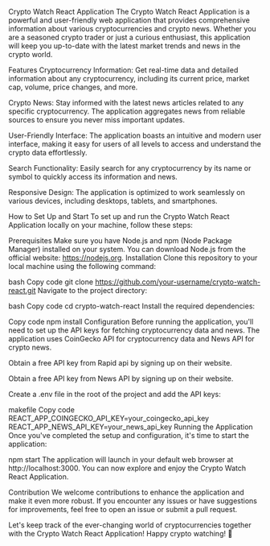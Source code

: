 Crypto Watch React Application
The Crypto Watch React Application is a powerful and user-friendly web application that provides comprehensive information about various cryptocurrencies and crypto news. Whether you are a seasoned crypto trader or just a curious enthusiast, this application will keep you up-to-date with the latest market trends and news in the crypto world.

Features
Cryptocurrency Information: Get real-time data and detailed information about any cryptocurrency, including its current price, market cap, volume, price changes, and more.

Crypto News: Stay informed with the latest news articles related to any specific cryptocurrency. The application aggregates news from reliable sources to ensure you never miss important updates.

User-Friendly Interface: The application boasts an intuitive and modern user interface, making it easy for users of all levels to access and understand the crypto data effortlessly.

Search Functionality: Easily search for any cryptocurrency by its name or symbol to quickly access its information and news.

Responsive Design: The application is optimized to work seamlessly on various devices, including desktops, tablets, and smartphones.

How to Set Up and Start
To set up and run the Crypto Watch React Application locally on your machine, follow these steps:

Prerequisites
Make sure you have Node.js and npm (Node Package Manager) installed on your system. You can download Node.js from the official website: https://nodejs.org.
Installation
Clone this repository to your local machine using the following command:

bash
Copy code
git clone https://github.com/your-username/crypto-watch-react.git
Navigate to the project directory:

bash
Copy code
cd crypto-watch-react
Install the required dependencies:

Copy code
npm install
Configuration
Before running the application, you'll need to set up the API keys for fetching cryptocurrency data and news. The application uses CoinGecko API for cryptocurrency data and News API for crypto news.

Obtain a free API key from Rapid api by signing up on their website.

Obtain a free API key from News API by signing up on their website.

Create a .env file in the root of the project and add the API keys:

makefile
Copy code
REACT_APP_COINGECKO_API_KEY=your_coingecko_api_key
REACT_APP_NEWS_API_KEY=your_news_api_key
Running the Application
Once you've completed the setup and configuration, it's time to start the application:


npm start
The application will launch in your default web browser at http://localhost:3000. You can now explore and enjoy the Crypto Watch React Application.

Contribution
We welcome contributions to enhance the application and make it even more robust. If you encounter any issues or have suggestions for improvements, feel free to open an issue or submit a pull request.

Let's keep track of the ever-changing world of cryptocurrencies together with the Crypto Watch React Application! Happy crypto watching! 🚀





